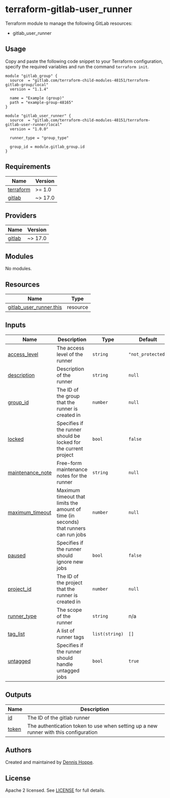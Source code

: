 # terraform-gitlab-user_runner

Terraform module to manage the following GitLab resources:

* gitlab_user_runner

## Usage

Copy and paste the following code snippet to your Terraform configuration,
specify the required variables and run the command `terraform init`.

```hcl
module "gitlab_group" {
  source  = "gitlab.com/terraform-child-modules-48151/terraform-gitlab-group/local"
  version = "1.1.4"

  name = "Example (group)"
  path = "example-group-48165"
}

module "gitlab_user_runner" {
  source  = "gitlab.com/terraform-child-modules-48151/terraform-gitlab-user-runner/local"
  version = "1.0.0"

  runner_type = "group_type"

  group_id = module.gitlab_group.id
}
```

<!-- BEGIN_TF_DOCS -->
## Requirements

| Name | Version |
|------|---------|
| <a name="requirement_terraform"></a> [terraform](#requirement\_terraform) | >= 1.0 |
| <a name="requirement_gitlab"></a> [gitlab](#requirement\_gitlab) | ~> 17.0 |

## Providers

| Name | Version |
|------|---------|
| <a name="provider_gitlab"></a> [gitlab](#provider\_gitlab) | ~> 17.0 |

## Modules

No modules.

## Resources

| Name | Type |
|------|------|
| [gitlab_user_runner.this](https://registry.terraform.io/providers/gitlabhq/gitlab/latest/docs/resources/user_runner) | resource |

## Inputs

| Name | Description | Type | Default | Required |
|------|-------------|------|---------|:--------:|
| <a name="input_access_level"></a> [access\_level](#input\_access\_level) | The access level of the runner | `string` | `"not_protected"` | no |
| <a name="input_description"></a> [description](#input\_description) | Description of the runner | `string` | `null` | no |
| <a name="input_group_id"></a> [group\_id](#input\_group\_id) | The ID of the group that the runner is created in | `number` | `null` | no |
| <a name="input_locked"></a> [locked](#input\_locked) | Specifies if the runner should be locked for the current project | `bool` | `false` | no |
| <a name="input_maintenance_note"></a> [maintenance\_note](#input\_maintenance\_note) | Free-form maintenance notes for the runner | `string` | `null` | no |
| <a name="input_maximum_timeout"></a> [maximum\_timeout](#input\_maximum\_timeout) | Maximum timeout that limits the amount of time (in seconds) that runners can run jobs | `number` | `null` | no |
| <a name="input_paused"></a> [paused](#input\_paused) | Specifies if the runner should ignore new jobs | `bool` | `false` | no |
| <a name="input_project_id"></a> [project\_id](#input\_project\_id) | The ID of the project that the runner is created in | `number` | `null` | no |
| <a name="input_runner_type"></a> [runner\_type](#input\_runner\_type) | The scope of the runner | `string` | n/a | yes |
| <a name="input_tag_list"></a> [tag\_list](#input\_tag\_list) | A list of runner tags | `list(string)` | `[]` | no |
| <a name="input_untagged"></a> [untagged](#input\_untagged) | Specifies if the runner should handle untagged jobs | `bool` | `true` | no |

## Outputs

| Name | Description |
|------|-------------|
| <a name="output_id"></a> [id](#output\_id) | The ID of the gitlab runner |
| <a name="output_token"></a> [token](#output\_token) | The authentication token to use when setting up a new runner with this configuration |
<!-- END_TF_DOCS -->

## Authors

Created and maintained by [Dennis Hoppe](https://gitlab.com/dhoppeIT).

## License

Apache 2 licensed. See [LICENSE](LICENSE) for full details.

